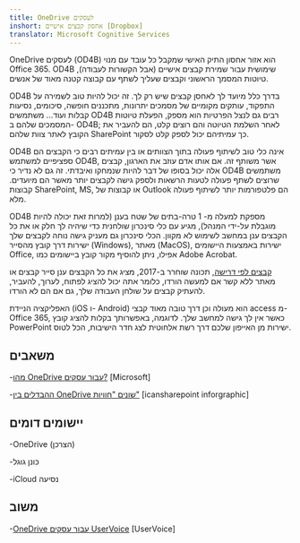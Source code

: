 ```yaml
---
title: OneDrive לעסקים
inshort: אחסון קבצים אישיים [Dropbox]
translator: Microsoft Cognitive Services
---
```



OneDrive לעסקים (OD4B) הוא אזור אחסון התיק האישי שמקבל כל עובד עם מנוי Office 365. OD4B שימושית עבור שמירת קבצים אישיים (אבל הקשורות לעבודה), טיוטות המסמך הראשוני וקבצים שעליך לשתף עם קבוצה קטנה מאוד של אנשים.

OD4B בדרך כלל מיועד לך לאחסן קבצים שיש רק לך. זה יכול להיות טוב לשמירה על התפקוד, עותקים מקומיים של מסמכים יתרונות, מתכננים חופשה, סיכומים, נסיעות קבלות ועוד... משתמשים OD4B רבים גם לנצל הפרטיות הוא מספק, הפעלת טיוטות המסמכים שלהם ב- OD4B; לאחר השלמת הטיוטה והם רוצים קלט, הם להעביר את הקובץ לאתר צוות שלהם SharePoint כך עמיתיהם יכול לספק קלט לסקור.

OD4B אינה כלי טוב לשיתוף פעולה בתוך הצוותים או בין עמיתים רבים כי הקבצים הם ספציפיים למשתמש OD4B, אשר משותף זה. אם אותו אדם עוזב את הארגון, קבצים אלה יכול בסופו של דבר להיות שנמחקו ואיבדתי. זה גם לא נדיר כי OD4B משתמשים שרוצים לשתף פעולה לטעות הרשאות ולספק גישה לקבצים יותר מאשר הם מיועדים. קבוצות SharePoint, MS, או קבוצות של Outlook הם פלטפורמות יותר לשיתוף פעולה מלא.

OD4B מספקת למעלה מ- 1 טרה-בתים של שטח בענן (למרות זאת יכולה להיות מוגבלת על-ידי המנהל), מגיע עם כלי סינכרון שולחנית כדי שיהיה לך חלק או את כל הקבצים ענן במחשב לשימוש לא מקוון. הכלי סינכרון גם מעניק גישה נוחה לקבצים שלך ישירות דרך קובץ מהסייר (Windows), מאתר (MacOS), ישירות באמצעות היישומים Office, אפילו, ניתן להוסיף מקור קובץ ביישומים כמו Adobe Acrobat. 

[קבצים לפי דרישה](https://blogs.office.com/en-us/2017/05/11/introducing-onedrive-files-on-demand-and-additional-features-making-it-easier-to-access-and-share-files/), תכונה שוחרר ב-2017, מציג את כל הקבצים ענן סייר קבצים או מאתר ללא קשר אם למעשה הורדו, כלומר אתה יכול להציג לפתוח, לערוך, להעביר, להעתיק קבצים על שולחן העבודה שלך, גם אם הם לא הורדו.

האפליקציה הניידת (iOS ו- Android) הוא מעולה וכן דרך טובה מאוד קבצי access מ- Office 365, כאשר אין לך גישה למחשב שלך. לדוגמה, באפשרותך בקלות להציג קובץ PowerPoint ישירות מן האייפון שלכם דרך רשת אלחוטית לצג חדר הישיבות, הכל לטוס.

משאבים
---------

-[מהו OneDrive עבור
    עסקים?](https://support.office.com/en-us/article/What-is-OneDrive-for-Business-187f90af-056f-47c0-9656-cc0ddca7fdc2)
    \[Microsoft\]

-[ההבדלים בין OneDrive שונים
    "חוויות"](http://icsh.pt/OneDriveTree) \[icansharepoint
    inforgraphic\]

יישומים דומים
--------------------

-OneDrive (הצרכן)

-כונן גוגל

-iCloud נסיעה

משוב
---------

-[OneDrive עבור עסקים UserVoice](https://onedrive.uservoice.com/forums/262982-onedrive/category/86090-onedrive-for-business)
    \[UserVoice\]


